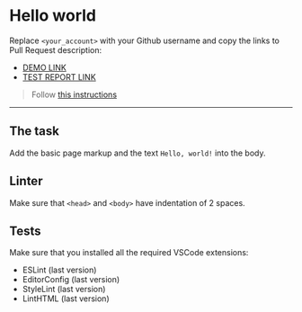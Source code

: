# Hello world

Replace `<your_account>` with your Github username and copy the links to Pull Request description:
- [DEMO LINK](https://Yevhen-Kolosov.github.io/layout_hello-world/)
- [TEST REPORT LINK](https://Yevhen-Kolosov.github.io/layout_hello-world/report/html_report/)

> Follow [this instructions](https://mate-academy.github.io/layout_task-guideline/#how-to-solve-the-layout-tasks-on-github)
___

## The task

Add the basic page markup and the text `Hello, world!` into the body.

## Linter

Make sure that `<head>` and `<body>` have indentation of 2 spaces.

## Tests

Make sure that you installed all the required VSCode extensions:

- ESLint (last version)
- EditorConfig (last version)
- StyleLint (last version)
- LintHTML (last version)

